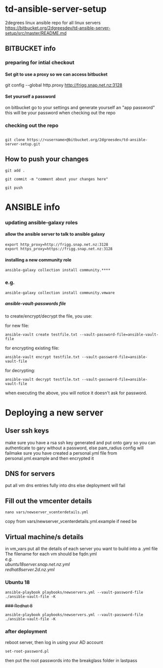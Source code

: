 # td-ansible-server-setup
2degrees linux ansible repo
for all linux servers
https://bitbucket.org/2dgreesdev/td-ansible-server-setup/src/master/README.md 

## BITBUCKET info

### preparing for intial checkout

#### Set git to use a proxy so we can access bitbucket
git config --global http.proxy http://frigg.snap.net.nz:3128

#### Set yourself a password
on bitbucket go to your settings and generate yourself an "app password" this will be your password when checking out the repo


### checking out the repo

```

git clone https://<username>@bitbucket.org/2dgreesdev/td-ansible-server-setup.git

```

## How to push your changes

```
git add .

git commit -m "comment about your changes here"

git push

```

# ANSIBLE info

### updating ansible-galaxy roles

#### allow the ansible server to talk to ansible galaxy
```
export http_proxy=http://frigg.snap.net.nz:3128
export https_proxy=https://frigg.snap.net.nz:3128
```
#### installing a new community role
```
ansible-galaxy collection install community.****
```
### e.g.
```
ansible-galaxy collection install community.vmware
```
##### ansible-vault-passwords file
to create/encrypt/decrypt the file, you use:

for new file:
```
ansible-vault create testfile.txt --vault-password-file=ansible-vault-file
```
for encrypting existing file:
```
ansible-vault encrypt testfile.txt --vault-password-file=ansible-vault-file
```
for decrypting:
```
ansible-vault decrypt testfile.txt --vault-password-file=ansible-vault-file
```
when executing the above, you will notice it doesn't ask for password.




# Deploying a new server

## User ssh keys

make sure you have a rsa ssh key generated and put onto gary so you can authenticate to gary without a password, else pam_radius config will failmake sure you have created a personal.yml file from personal.yml.example and then encrypted it

## DNS for servers
put all vm dns entries fully into dns else deployment will fail

## Fill out the vmcenter details
```
nano vars/newserver_vcenterdetails.yml
```
copy from vars/newserver_vcenterdetails.yml.example if need be

## Virtual machine/s details
in vm_vars put all the details of each server you want to build into a .yml file  
The filename for each vm should be fqdn.yml  
_e.g._  
_ubuntu18server.snap.net.nz.yml_  
_redhat8server.2d.nz.yml_  




### Ubuntu 18
```
ansible-playbook playbooks/newservers.yml --vault-password-file ./ansible-vault-file -K
```
~~### Redhat 8~~
```
ansible-playbook playbooks/newservers.yml --vault-password-file ./ansible-vault-file -K
```

### after deployment
reboot server, then log in using your AD account
```
set-root-password.pl
```
then put the root passwords into the breakglass folder in lastpass

